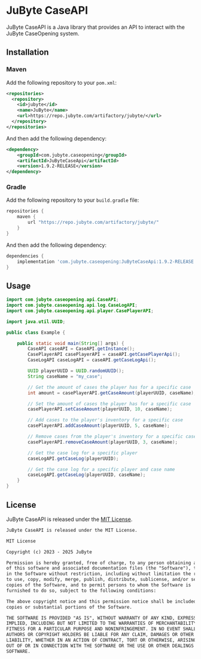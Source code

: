 # JuByte CaseAPI

JuByte CaseAPI is a Java library that provides an API to interact with the JuByte CaseOpening system. 

## Installation

### Maven

Add the following repository to your `pom.xml`:

```xml
<repositories>
  <repository>
    <id>jubyte</id>
    <name>JuByte</name>
    <url>https://repo.jubyte.com/artifactory/jubyte/</url>
  </repository>
</repositories>
```

And then add the following dependency:

```xml
<dependency>
    <groupId>com.jubyte.caseopening</groupId>
    <artifactId>JuByteCaseApi</artifactId>
    <version>1.9.2-RELEASE</version>
</dependency>
```

### Gradle

Add the following repository to your `build.gradle` file:

```groovy
repositories {
    maven {
        url "https://repo.jubyte.com/artifactory/jubyte/"
    }
}
```

And then add the following dependency:

```groovy
dependencies {
    implementation 'com.jubyte.caseopening:JuByteCaseApi:1.9.2-RELEASE'
}
```

## Usage

```java
import com.jubyte.caseopening.api.CaseAPI;
import com.jubyte.caseopening.api.log.CaseLogAPI;
import com.jubyte.caseopening.api.player.CasePlayerAPI;

import java.util.UUID;

public class Example {

    public static void main(String[] args) {
        CaseAPI caseAPI = CaseAPI.getInstance();
        CasePlayerAPI casePlayerAPI = caseAPI.getCasePlayerApi();
        CaseLogAPI caseLogAPI = caseAPI.getCaseLogApi();

        UUID playerUUID = UUID.randomUUID();
        String caseName = "my_case";

        // Get the amount of cases the player has for a specific case
        int amount = casePlayerAPI.getCaseAmount(playerUUID, caseName);

        // Set the amount of cases the player has for a specific case
        casePlayerAPI.setCaseAmount(playerUUID, 10, caseName);

        // Add cases to the player's inventory for a specific case
        casePlayerAPI.addCaseAmount(playerUUID, 5, caseName);

        // Remove cases from the player's inventory for a specific case
        casePlayerAPI.removeCaseAmount(playerUUID, 3, caseName);

        // Get the case log for a specific player
        caseLogAPI.getCaseLog(playerUUID);

        // Get the case log for a specific player and case name
        caseLogAPI.getCaseLog(playerUUID, caseName);
    }
}
```

## License

JuByte CaseAPI is released under the [MIT License](https://opensource.org/licenses/MIT).
```xml
JuByte CaseAPI is released under the MIT License.

MIT License

Copyright (c) 2023 - 2025 JuByte

Permission is hereby granted, free of charge, to any person obtaining a copy
of this software and associated documentation files (the "Software"), to deal
in the Software without restriction, including without limitation the rights
to use, copy, modify, merge, publish, distribute, sublicense, and/or sell
copies of the Software, and to permit persons to whom the Software is
furnished to do so, subject to the following conditions:

The above copyright notice and this permission notice shall be included in all
copies or substantial portions of the Software.

THE SOFTWARE IS PROVIDED "AS IS", WITHOUT WARRANTY OF ANY KIND, EXPRESS OR
IMPLIED, INCLUDING BUT NOT LIMITED TO THE WARRANTIES OF MERCHANTABILITY,
FITNESS FOR A PARTICULAR PURPOSE AND NONINFRINGEMENT. IN NO EVENT SHALL THE
AUTHORS OR COPYRIGHT HOLDERS BE LIABLE FOR ANY CLAIM, DAMAGES OR OTHER
LIABILITY, WHETHER IN AN ACTION OF CONTRACT, TORT OR OTHERWISE, ARISING FROM,
OUT OF OR IN CONNECTION WITH THE SOFTWARE OR THE USE OR OTHER DEALINGS IN THE
SOFTWARE.
```
